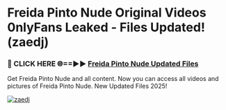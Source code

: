 # Freida Pinto Nude Original Videos 0nlyFans Leaked - Files Updated! (zaedj)

<h3>🔴 CLICK HERE 🌐==►► <a href="https://tinyurl.com/5h6xmrr3" rel="nofollow">Freida Pinto Nude Updated Files</a></h3>

Get Freida Pinto Nude and all content. Now you can access all videos and pictures of Freida Pinto Nude. New Updated Files 2025!

[![zaedj](https://i.imgur.com/KVD873Z.gif)](https://tinyurl.com/5h6xmrr3)
